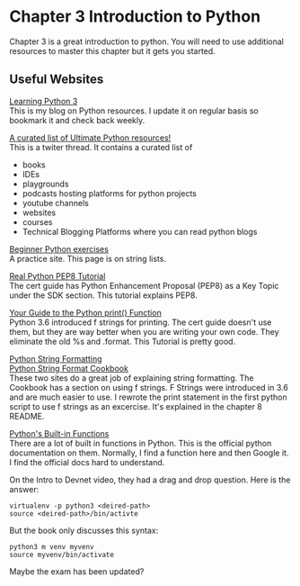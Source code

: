 # Chapter 3 Introduction to Python

Chapter 3 is a great introduction to python. You will need to use additional resources to master this chapter but it gets you started.

## Useful Websites  
[Learning Python 3](https://mwhubbard.blogspot.com/2018/07/learning-python-3.html)  
This is my blog on Python resources. I update it on regular basis so bookmark it and check back weekly.  

[A curated list of Ultimate Python resources!](https://twitter.com/ayushi7rawat/status/1315651868891049984)  
This is a twiter thread. It contains a curated list of 
* books
* IDEs
* playgrounds
* podcasts hosting platforms for python projects
* youtube channels
* websites
* courses
* Technical Blogging Platforms where you can read python blogs  

[Beginner Python exercises](https://www.practicepython.org/exercise/2014/03/12/06-string-lists.html)  
A practice site. This page is on string lists.  

[Real Python PEP8 Tutorial](https://realpython.com/python-pep8/)  
The cert guide has Python Enhancement Proposal (PEP8) as a Key Topic under the SDK section. This tutorial explains PEP8.  

[Your Guide to the Python print() Function](https://realpython.com/python-print/)  
Python 3.6 introduced f strings for printing. The cert guide doesn't use them, but they are way better when you are writing your own code. They eliminate the old %s and .format. This Tutorial is pretty good. 

[Python String Formatting](https://thepythonguru.com/python-string-formatting/)  
[Python String Format Cookbook](https://mkaz.blog/code/python-string-format-cookbook/#f-strings)  
These two sites do a great job of explaining string formatting. The Cookbook has a section on using f strings. F Strings were introduced in 3.6 and are much easier to use. I rewrote the print statement in the first python script to use f strings as an excercise. It's explained in the chapter 8 README. 


[Python's Built-in Functions](https://docs.python.org/3/library/functions.html)  
There are a lot of built in functions in Python. This is the official python documentation on them. Normally, I find a function here and then Google it. I find the official docs hard to understand.  

On the Intro to Devnet video, they had a drag and drop question. Here is the answer: 
```
virtualenv -p python3 <deired-path>  
source <deired-path>/bin/activte
```  
But the book only discusses this syntax:
```
python3 m venv myvenv
source myvenv/bin/activate
``` 

Maybe the exam has been updated? 
